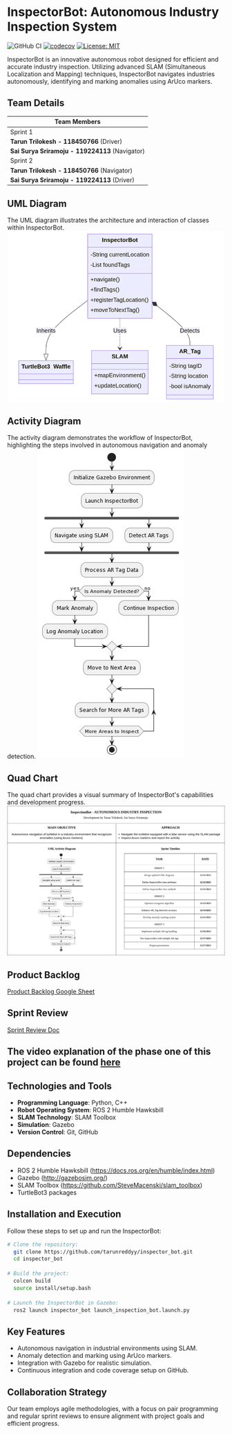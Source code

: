 # InspectorBot: Autonomous Industry Inspection System

![GitHub CI](https://github.com/tarunreddyy/inspector_bot/actions/workflows/ci.yml/badge.svg)
[![codecov](https://codecov.io/gh/tarunreddyy/inspector_bot/branch/main/graph/badge.svg?token=639bc142-78af-47ce-9058-b08dd74ae79c)](https://codecov.io/gh/tarunreddyy/inspector_bot)
[![License: MIT](https://img.shields.io/badge/License-MIT-yellow.svg)](https://opensource.org/licenses/MIT)

InspectorBot is an innovative autonomous robot designed for efficient and accurate industry inspection. Utilizing advanced SLAM (Simultaneous Localization and Mapping) techniques, InspectorBot navigates industries autonomously, identifying and marking anomalies using ArUco markers.

## Team Details

| Team Members |
|---|
| Sprint 1 |
| **Tarun Trilokesh - 118450766** (Driver) |
| **Sai Surya Sriramoju - 119224113** (Navigator) |
| Sprint 2 |
| **Tarun Trilokesh - 118450766** (Navigator) |
| **Sai Surya Sriramoju - 119224113** (Driver) |

## UML Diagram

The UML diagram illustrates the architecture and interaction of classes within InspectorBot.
![InspectorBot UML diagram](UML/UML_diagram.png)

## Activity Diagram

The activity diagram demonstrates the workflow of InspectorBot, highlighting the steps involved in autonomous navigation and anomaly detection.
![Autonomous Navigation and Anomaly Detection activity diagram](UML/UML_activity.png)

## Quad Chart

The quad chart provides a visual summary of InspectorBot's capabilities and development progress.
![Quad Chart for InspectorBot](UML/quadchart.png)

## Product Backlog

[Product Backlog Google Sheet](https://docs.google.com/spreadsheets/d/1riEoFAD4eDPTp7oa7tnZANUklh0wJGMXKnpVL7vbjc4/edit?usp=sharing)

## Sprint Review

[Sprint Review Doc](https://docs.google.com/document/d/1LO78YJ8UPMQ4lM8xCVnNeccR0AnmnZlA-wpxU4um7co/edit?usp=sharing)

## The video explanation of the phase one of this project can be found [here](https://drive.google.com/file/d/1vZ3_9K9WZzgpQl5QuAfxAEsRZVFMnTK0/view?usp=sharing)

## Technologies and Tools

- **Programming Language**: Python, C++
- **Robot Operating System**: ROS 2 Humble Hawksbill
- **SLAM Technology**: SLAM Toolbox
- **Simulation**: Gazebo
- **Version Control**: Git, GitHub

## Dependencies

- ROS 2 Humble Hawksbill (https://docs.ros.org/en/humble/index.html)
- Gazebo (http://gazebosim.org/)
- SLAM Toolbox (https://github.com/SteveMacenski/slam_toolbox)
- TurtleBot3 packages

## Installation and Execution

Follow these steps to set up and run the InspectorBot:

```bash
# Clone the repository:
  git clone https://github.com/tarunreddyy/inspector_bot.git
  cd inspector_bot

# Build the project:
  colcon build
  source install/setup.bash

# Launch the InspectorBot in Gazebo:
  ros2 launch inspector_bot launch_inspection_bot.launch.py
```

## Key Features

- Autonomous navigation in industrial environments using SLAM.
- Anomaly detection and marking using ArUco markers.
- Integration with Gazebo for realistic simulation.
- Continuous integration and code coverage setup on GitHub.

## Collaboration Strategy

Our team employs agile methodologies, with a focus on pair programming and regular sprint reviews to ensure alignment with project goals and efficient progress.
